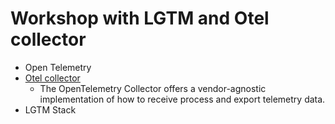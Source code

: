 # Workshop with LGTM and Otel collector
* Open Telemetry
* [Otel collector](https://opentelemetry.io/docs/collector/)
  * The OpenTelemetry Collector offers a vendor-agnostic implementation of how to receive process and export telemetry data.
* LGTM Stack